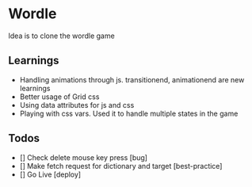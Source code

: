# Wordle

Idea is to clone the wordle game

## Learnings

- Handling animations through js. transitionend, animationend are new learnings
- Better usage of Grid css
- Using data attributes for js and css
- Playing with css vars. Used it to handle multiple states in the game
## Todos

- [] Check delete mouse key press [bug]
- [] Make fetch request for dictionary and target [best-practice]
- [] Go Live [deploy]
